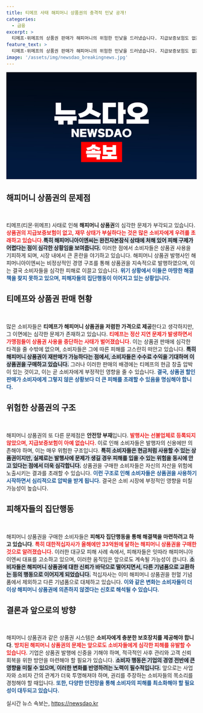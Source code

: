 ```yaml
---
title: 티메프 사태 해피머니 상품권의 충격적 민낯 공개!
categories:
  - 금융
excerpt: >
  티메프·위메프의 상품권 판매가 해피머니의 위험한 민낯을 드러냈습니다. 지급보증보험도 없는 해피머니 상품권은 부실한 재무 상태로 인해 피해자들이 집단고소에 나섰습니다. ‘공범’ 논란까지 일어난 이 사태의 진실은 과연 무엇일까요? 클릭해 보세요!
feature_text: >
  티메프·위메프의 상품권 판매가 해피머니의 위험한 민낯을 드러냈습니다. 지급보증보험도 없는 해피머니 상품권은 부실한 재무 상태로 인해 피해자들이 집단고소에 나섰습니다. ‘공범’ 논란까지 일어난 이 사태의 진실은 과연 무엇일까요? 클릭해 보세요!
image: '/assets/img/newsdao_breakingnews.jpg'
---
```


<p><img src="/assets/img/newsdao_breakingnews.jpg" alt="pcversion 속보" /></p>

<h2 data-ke-size="size26">해피머니 상품권의 문제점</h2>

<p data-ke-size="size16">&nbsp;</p>

<p>티메프(티몬·위메프) 사태로 인해 <strong>해피머니 상품권</strong>의 심각한 문제가 부각되고 있습니다. <b><span style="color: #ee2323;">상품권의 지급보증보험이 없고, 재무 상태가 부실하다는 것은 많은 소비자에게 우려를 초래하고 있습니다.</span></b><b><span style="background-color: #21538527;">특히 해피머니아이엔씨는 완전자본잠식 상태에 처해 있어 피해 구제가 어렵다는 점이 심각한 상황임을 보여줍니다.</span></b> 이러한 점에서 소비자들은 상품권 사용을 기피하게 되며, 시장 내에서 큰 혼란을 야기하고 있습니다. 해피머니 상품권 발행사인 해피머니아이엔씨는 비정상적인 경영 구조를 통해 상품권을 지속적으로 발행하였으며, 이는 결국 소비자들을 심각한 피해로 이끌고 있습니다. <b><span style="color: #1a5490;">위기 상황에서 이들은 마땅한 해결책을 찾지 못하고 있으며, 피해자들의 집단행동이 이어지고 있는 상황입니다.</span></b></p>

<h2 data-ke-size="size26">티메프와 상품권 판매 현황</h2>

<p data-ke-size="size16">&nbsp;</p>

<p>많은 소비자들은 <strong>티메프가 해피머니 상품권을 저렴한 가격으로 제공</strong>한다고 생각하지만, 그 이면에는 심각한 문제가 존재하고 있습니다. <b><span style="color: #ee2323;">티메프는 정산 지연 문제가 발생하면서 가맹점들이 상품권 사용을 중단하는 사태가 벌어졌습니다.</span></b> 이는 상품권 판매에 심각한 타격을 줄 수밖에 없으며, 소비자들은 그에 따른 피해를 고스란히 떠안고 있습니다. <b><span style="background-color: #21538527;">특히 해피머니 상품권이 재판매가 가능하다는 점에서, 소비자들은 수수료 수익을 기대하며 이 상품권을 구매하고 있습니다.</span></b> 그러나 이러한 판매의 배경에는 티메프의 현금 창출 압박이 있는 것이고, 이는 곧 소비자에게 부정적인 영향을 줄 수 있습니다. <b><span style="color: #1a5490;">결국, 상품권 할인 판매가 소비자에게 그렇지 않은 상황보다 더 큰 피해를 초래할 수 있음을 명심해야 합니다.</span></b></p>

<h2 data-ke-size="size26">위험한 상품권의 구조</h2>

<p data-ke-size="size16">&nbsp;</p>

<p>해피머니 상품권의 또 다른 문제점은 <strong>안전망 부재</strong>입니다. <b><span style="color: #ee2323;">발행사는 선불업체로 등록되지 않았으며, 지급보증보험이 아예 없습니다.</span></b> 이로 인해 소비자들은 발행자의 신용에만 의존해야 하며, 이는 매우 위험한 구조입니다. <b><span style="background-color: #21538527;">특히 소비자들은 현금처럼 사용할 수 있는 상품권이지만, 실제로는 발행사에 문제가 생길 경우 피해를 입을 수 있는 위험을 동시에 안고 있다는 점에서 더욱 심각합니다.</span></b> 상품권을 구매한 소비자들은 자신의 자산을 위험에 노출시키는 결과를 초래할 수 있습니다. <b><span style="color: #1a5490;">이런 구조로 인해 소비자들은 상품권을 사용하기 시작하면서 심리적으로 압박을 받게 됩니다.</span></b> 결국은 소비 시장에 부정적인 영향을 미칠 가능성이 높습니다. </p>

<h2 data-ke-size="size26">피해자들의 집단행동</h2>

<p data-ke-size="size16">&nbsp;</p>

<p>해피머니 상품권을 구매한 소비자들은 <strong>피해자 집단행동을 통해 해결책을 마련하려고 하고 있습니다</strong>. <b><span style="color: #ee2323;">특히 대한적십자사가 올해에만 33억원에 달하는 해피머니 상품권을 구매한 것으로 알려졌습니다.</span></b> 이러한 대규모 피해 사례 속에서, 피해자들은 잇따라 해피머니아이엔씨 대표를 고소하고 있으며, 이러한 움직임은 앞으로도 계속될 가능성이 큽니다. <b><span style="background-color: #21538527;">소비자들은 해피머니 상품권에 대한 신뢰가 바닥으로 떨어지면서, 다른 기념품으로 교환하는 등의 행동으로 이어지게 되었습니다.</span></b> 적십자사는 이미 해피머니 상품권을 헌혈 기념품에서 제외하고 다른 기념품으로 대체하고 있습니다. <b><span style="color: #1a5490;">이와 같은 변화는 소비자들이 더 이상 해피머니 상품권에 의존하지 않겠다는 신호로 해석될 수 있습니다.</span></b></p>

<h2 data-ke-size="size26">결론과 앞으로의 방향</h2>

<p data-ke-size="size16">&nbsp;</p>

<p>해피머니 상품권과 같은 상품권 시스템은 <strong>소비자에게 충분한 보호장치를 제공해야 합니다</strong>. <b><span style="color: #ee2323;">방치된 해피머니 상품권의 문제는 앞으로도 소비자들에게 심각한 피해를 유발할 수 있습니다.</span></b> 기업은 상품권 발행에 신중을 기해야 하며, 적극적인 사후 관리와 고객 신뢰 회복을 위한 방안을 마련해야 할 필요가 있습니다. <b><span style="background-color: #21538527;">소비자 행동은 기업의 경영 전반에 큰 영향을 미칠 수 있으며, 이러한 변화를 반영하려는 노력이 필수적입니다.</span></b> 앞으로는 사업자와 소비자 간의 관계가 더욱 투명해져야 하며, 권리를 주장하는 소비자들의 목소리를 경청해야 할 때입니다. <b><span style="color: #1a5490;">또한, 다양한 안전망을 통해 소비자의 피해를 최소화해야 할 필요성이 대두되고 있습니다.</span></b> </p>

<p data-ke-size="size16"></p>
실시간 뉴스 속보는, <a href="https://newsdao.kr" rel="dofollow">https://newsdao.kr</a>


